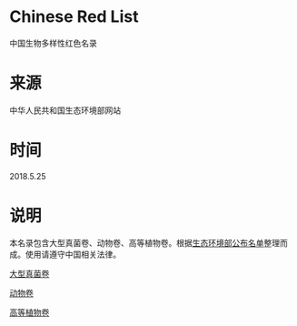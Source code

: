 # Chinese Red List
中国生物多样性红色名录
# 来源
中华人民共和国生态环境部网站
# 时间
2018.5.25
# 说明
本名录包含大型真菌卷、动物卷、高等植物卷。根据[生态环境部公布名单](http://www.mep.gov.cn/gkml/sthjbgw/sthjbgg/201805/t20180524_441393.htm)整理而成。使用请遵守中国相关法律。

[大型真菌卷](https://github.com/wpwupingwp/ChineseRedList/blob/master/%E5%A4%A7%E5%9E%8B%E7%9C%9F%E8%8F%8C%E5%8D%B7.xlsx)

[动物卷](https://github.com/wpwupingwp/ChineseRedList/blob/master/%E5%8A%A8%E7%89%A9%E5%8D%B7.xlsx)

[高等植物卷](https://github.com/wpwupingwp/ChineseRedList/blob/master/%E9%AB%98%E7%AD%89%E6%A4%8D%E7%89%A9%E5%8D%B7.xlsx)
